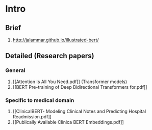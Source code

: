 # Intro
## Brief
1. http://jalammar.github.io/illustrated-bert/

## Detailed (Research papers)
### General
1. [[Attention Is All You Need.pdf]] (Transformer models)
2. [[BERT Pre-training of Deep Bidirectional Transformers for.pdf]]

### Specific to medical domain
1. [[ClinicalBERT- Modeling Clinical Notes and Predicting Hospital Readmission.pdf]]
2. [[Publically Available Clinica BERT Embeddings.pdf]]